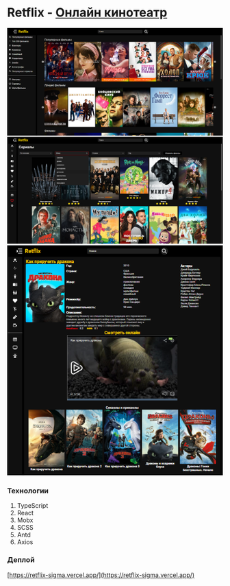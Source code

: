 # Retflix - [Онлайн кинотеатр](https://retflix-sigma.vercel.app/)

![](readme-images/1.png)
![](readme-images/2.png)
![](readme-images/3.png)

### Технологии
1. TypeScript
2. React
3. Mobx
4. SCSS
5. Antd
6. Axios

### Деплой
[https://retflix-sigma.vercel.app/](https://retflix-sigma.vercel.app/)